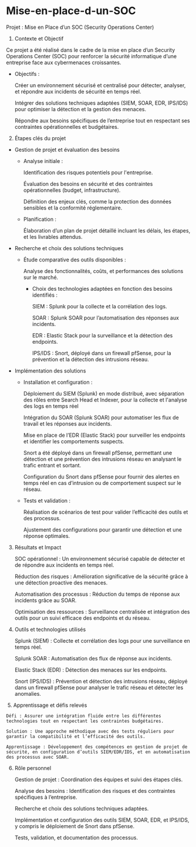 # Mise-en-place-d-un-SOC

Projet : Mise en Place d’un SOC (Security Operations Center)
​
1. Contexte et Objectif

Ce projet a été réalisé dans le cadre de la mise en place d’un Security Operations Center (SOC) pour renforcer la sécurité informatique d’une entreprise face aux cybermenaces croissantes.

- Objectifs :

    Créer un environnement sécurisé et centralisé pour détecter, analyser, et répondre aux incidents de sécurité en temps réel.

    Intégrer des solutions techniques adaptées (SIEM, SOAR, EDR, IPS/IDS) pour optimiser la détection et la gestion des menaces.

    Répondre aux besoins spécifiques de l’entreprise tout en respectant ses contraintes opérationnelles et budgétaires.

 
2. Étapes clés du projet
   
- Gestion de projet et évaluation des besoins

    - Analyse initiale :

        Identification des risques potentiels pour l'entreprise.

        Évaluation des besoins en sécurité et des contraintes opérationnelles (budget, infrastructure).

        Définition des enjeux clés, comme la protection des données sensibles et la conformité réglementaire.

    - Planification :

        Élaboration d’un plan de projet détaillé incluant les délais, les étapes, et les livrables attendus.

- Recherche et choix des solutions techniques

    - Étude comparative des outils disponibles :

        Analyse des fonctionnalités, coûts, et performances des solutions sur le marché.

        - Choix des technologies adaptées en fonction des besoins identifiés :

            SIEM : Splunk pour la collecte et la corrélation des logs.

            SOAR : Splunk SOAR pour l’automatisation des réponses aux incidents.

            EDR : Elastic Stack pour la surveillance et la détection des endpoints.

            IPS/IDS : Snort, déployé dans un firewall pfSense, pour la prévention et la détection des intrusions réseau.

- Implémentation des solutions

    - Installation et configuration :

        Déploiement du SIEM (Splunk) en mode distribué, avec séparation des rôles entre Search Head et Indexer, pour la collecte et l'analyse des logs en temps réel

        Intégration du SOAR (Splunk SOAR) pour automatiser les flux de travail et les réponses aux incidents.

        Mise en place de l’EDR (Elastic Stack) pour surveiller les endpoints et identifier les comportements suspects.

        Snort a été déployé dans un firewall pfSense, permettant une détection et une prévention des intrusions réseau en analysant le trafic entrant et sortant.

        Configuration du Snort dans pfSense pour fournir des alertes en temps réel en cas d’intrusion ou de comportement suspect sur le réseau.

    - Tests et validation :

        Réalisation de scénarios de test pour valider l’efficacité des outils et des processus.

        Ajustement des configurations pour garantir une détection et une réponse optimales.

 
3. Résultats et Impact

    SOC opérationnel : Un environnement sécurisé capable de détecter et de répondre aux incidents en temps réel.

    Réduction des risques : Amélioration significative de la sécurité grâce à une détection proactive des menaces.

    Automatisation des processus : Réduction du temps de réponse aux incidents grâce au SOAR.

    Optimisation des ressources : Surveillance centralisée et intégration des outils pour un suivi efficace des endpoints et du réseau.

 
4. Outils et technologies utilisés

    Splunk (SIEM) : Collecte et corrélation des logs pour une surveillance en temps réel.

    Splunk SOAR : Automatisation des flux de réponse aux incidents.

    Elastic Stack (EDR) : Détection des menaces sur les endpoints.

    Snort (IPS/IDS) : Prévention et détection des intrusions réseau, déployé dans un firewall pfSense pour analyser le trafic réseau et détecter les anomalies.

​
5. Apprentissage et défis relevés

    Défi : Assurer une intégration fluide entre les différentes technologies tout en respectant les contraintes budgétaires.

    Solution : Une approche méthodique avec des tests réguliers pour garantir la compatibilité et l’efficacité des outils.

    Apprentissage : Développement des compétences en gestion de projet de sécurité, en configuration d’outils SIEM/EDR/IDS, et en automatisation des processus avec SOAR.

6. Rôle personnel

    Gestion de projet : Coordination des équipes et suivi des étapes clés.

    Analyse des besoins : Identification des risques et des contraintes spécifiques à l’entreprise.

    Recherche et choix des solutions techniques adaptées.

    Implémentation et configuration des outils SIEM, SOAR, EDR, et IPS/IDS, y compris le déploiement de Snort dans pfSense.

    Tests, validation, et documentation des processus.
